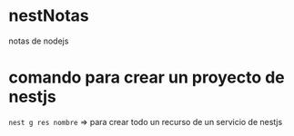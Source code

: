 # nestNotas
notas de nodejs

# comando para crear un proyecto de nestjs
```nest g res nombre```  =>  para crear todo un recurso de un servicio de nestjs
